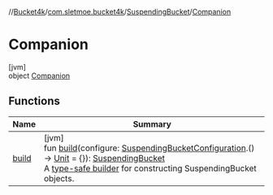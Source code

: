//[Bucket4k](../../../../index.md)/[com.sletmoe.bucket4k](../../index.md)/[SuspendingBucket](../index.md)/[Companion](index.md)

# Companion

[jvm]\
object [Companion](index.md)

## Functions

| Name | Summary |
|---|---|
| [build](build.md) | [jvm]<br>fun [build](build.md)(configure: [SuspendingBucketConfiguration](../../-suspending-bucket-configuration/index.md).() -&gt; [Unit](https://kotlinlang.org/api/latest/jvm/stdlib/kotlin/-unit/index.html) = {}): [SuspendingBucket](../index.md)<br>A [type-safe builder](https://kotlinlang.org/docs/type-safe-builders.html) for constructing SuspendingBucket objects. |
